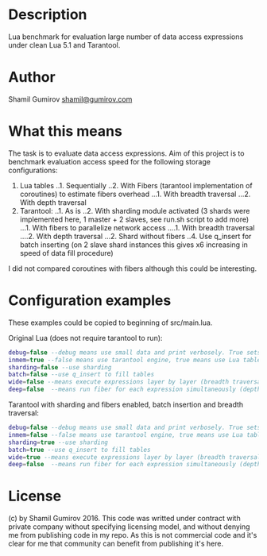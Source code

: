 # Description
Lua benchmark for evaluation large number of data access expressions under clean Lua 5.1 and Tarantool.
# Author
Shamil Gumirov <shamil@gumirov.com>
# What this means
The task is to evaluate data access expressions. Aim of this project is to benchmark 
evaluation access speed for the following storage configurations:
1. Lua tables
..1. Sequentially
..2. With Fibers (tarantool implementation of coroutines) to estimate fibers overhead
...1. With breadth traversal
...2. With depth traversal
2. Tarantool:
..1. As is
..2. With sharding module activated (3 shards were implemented here, 1 master + 2 slaves, see run.sh script to add more)
...1. With fibers to parallelize network access
....1. With breadth traversal
....2. With depth traversal
...2. Shard without fibers
..4. Use q_insert for batch inserting (on 2 slave shard instances this gives x6 increasing in speed of data fill procedure)

I did not compared coroutines with fibers although this could be interesting.

# Configuration examples
These examples could be copied to beginning of src/main.lua.

Original Lua (does not require tarantool to run):
```lua
debug=false --debug means use small data and print verbosely. True sets REPEATS option to 1.
inmem=true --false means use tarantool engine, true means use Lua tables
sharding=false --use sharding
batch=false --use q_insert to fill tables
wide=false --means execute expressions layer by layer (breadth traversal) 
deep=false  --means run fiber for each expression simultaneously (depth traversal)
```
Tarantool with sharding and fibers enabled, batch insertion and breadth traversal:
```lua
debug=false --debug means use small data and print verbosely. True sets REPEATS option to 1.
inmem=false --false means use tarantool engine, true means use Lua tables
sharding=true --use sharding
batch=true --use q_insert to fill tables
wide=true --means execute expressions layer by layer (breadth traversal) 
deep=false  --means run fiber for each expression simultaneously (depth traversal)
```

# License
(c) by Shamil Gumirov 2016. This code was writted under contract with private company without specifying licensing model, and without
denying me from publishing code in my repo. As this is not commercial code and it's clear for me that community can benefit from 
publishing it's here.